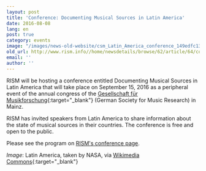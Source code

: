 ```yaml
---
layout: post
title: 'Conference: Documenting Musical Sources in Latin America'
date: 2016-08-08
lang: en
post: true
category: events
image: "/images/news-old-website/csm_Latin_America_conference_149edfc135.jpg"
old_url: http://www.rism.info//home/newsdetails/browse/62/article/64/conference-documenting-musical-sources-in-latin-america.html
email: ''
author: ''
---
```


RISM will be hosting a conference entitled Documenting Musical Sources in Latin America that will take place on September 15, 2016 as a peripheral event of the annual congress of the [Gesellschaft für Musikforschung](http://www.gfm2016.uni-mainz.de/){:target="_blank"} (German Society for Music Research) in Mainz.

RISM has invited speakers from Latin America to share information about the state of musical sources in their countries. The conference is free and open to the public.

Please see the program on [RISM's conference page](/publications/sources-in-latin-america-2016.html).

_Image_: Latin America, taken by NASA, via [Wikimedia Commons](https://commons.wikimedia.org/wiki/File:Latin_America_terrain.jpg){:target="_blank"}

